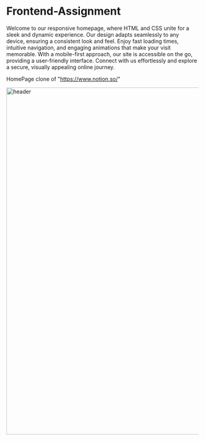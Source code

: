 # Frontend-Assignment

Welcome to our responsive homepage, where HTML and CSS unite for a sleek and dynamic experience. Our design adapts seamlessly to any device, ensuring a consistent look and feel. Enjoy fast loading times, intuitive navigation, and engaging animations that make your visit memorable. With a mobile-first approach, our site is accessible on the go, providing a user-friendly interface. Connect with us effortlessly and explore a secure, visually appealing online journey.

HomePage clone of "https://www.notion.so/"

<img width="909" alt="header" src="https://github.com/ayush21roy/Frontend-Assignment/assets/118912341/af38d213-b1f9-4734-ba86-8d94de6f4c94">
